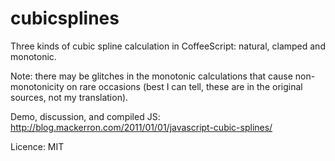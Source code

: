 cubicsplines
============

Three kinds of cubic spline calculation in CoffeeScript: natural, clamped and monotonic.

Note: there may be glitches in the monotonic calculations that cause non-monotonicity on rare occasions (best I can tell, these are in the original sources, not my translation).

Demo, discussion, and compiled JS: http://blog.mackerron.com/2011/01/01/javascript-cubic-splines/

Licence: MIT
